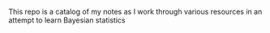 This repo is a catalog of my notes as I work through various resources in an attempt to learn Bayesian statistics
